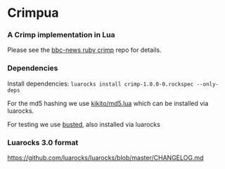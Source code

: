 # Crimpua

### A Crimp implementation in Lua

Please see the [bbc-news ruby crimp](https://github.com/BBC-News/crimp) repo for details.

### Dependencies

Install dependencies:
`luarocks install crimp-1.0.0-0.rockspec --only-deps`

For the md5 hashing we use [kikito/md5.lua](https://github.com/kikito/md5.lua) which can be installed via luarocks.

For testing we use [busted](https://olivinelabs.com/busted/), also installed via luarocks

### Luarocks 3.0 format
https://github.com/luarocks/luarocks/blob/master/CHANGELOG.md
